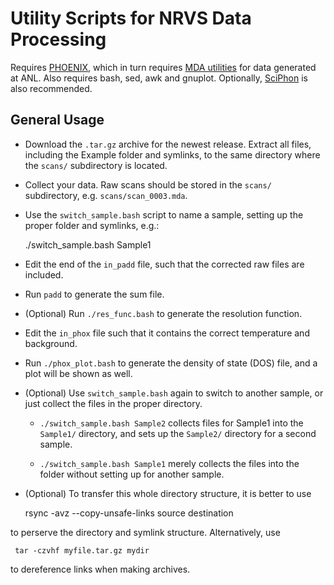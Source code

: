 # Utility Scripts for NRVS Data Processing

Requires [PHOENIX](https://www.nrixs.com/products.html), which in turn requires [MDA utilities](https://epics.anl.gov/bcda/mdautils/) for data generated at ANL. Also requires bash, sed, awk and gnuplot. Optionally, [SciPhon](https://originslab.uchicago.edu/Software-and-Facilities) is also recommended.

## General Usage

* Download the `.tar.gz` archive for the newest release. Extract all files, including the Example folder and symlinks, to the same directory where the `scans/` subdirectory is located.

* Collect your data. Raw scans should be stored in the `scans/` subdirectory, e.g. `scans/scan_0003.mda`.

* Use the `switch_sample.bash` script to name a sample, setting up the proper folder and symlinks, e.g.:

    ./switch_sample.bash Sample1

* Edit the end of the `in_padd` file, such that the corrected raw files are included.

* Run `padd` to generate the sum file.

* (Optional) Run `./res_func.bash` to generate the resolution function.

* Edit the `in_phox` file such that it contains the correct temperature and background.

* Run `./phox_plot.bash` to generate the density of state (DOS) file, and a plot will be shown as well.

* (Optional) Use `switch_sample.bash` again to switch to another sample, or just collect the files in the proper directory.

  * `./switch_sample.bash Sample2` collects files for Sample1 into the `Sample1/` directory, and sets up the `Sample2/` directory for a second sample.

  * `./switch_sample.bash Sample1` merely collects the files into the folder without setting up for another sample.

* (Optional) To transfer this whole directory structure, it is better to use 

     rsync -avz --copy-unsafe-links source destination 
    
to perserve the directory and symlink structure. Alternatively, use

     tar -czvhf myfile.tar.gz mydir

to dereference links when making archives.
